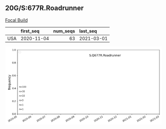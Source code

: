 

## 20G/S:677R.Roadrunner
[Focal Build](https://nextstrain.org/groups/neherlab/ncov/S.Q677R.Roadrunner?c=gt-S_677&f_country=USA)

|     | first_seq   |   num_seqs | last_seq   |
|:----|:------------|-----------:|:-----------|
| USA | 2020-11-04  |         63 | 2021-03-01 |

![Overall trends S.Q677R.Roadrunner](/overall_trends_figures/overall_trends_S.Q677R.Roadrunner.png)